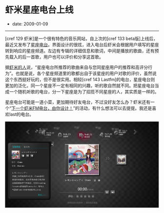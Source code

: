 # 虾米星座电台上线

- date: 2009-01-09

--------------------------


[cref 129 虾米]是一个很有特色的音乐网站，自上次的[cref 133 beta版]上线后，最近又发布了[星座电台](http://www.xiami.com/fm/astro)。界面设计的很炫，进入电台后虾米会根据用户填写的星座转到响应的星座频道。左边有专辑的详细信息和歌词，中间是播放的歌曲，还有预先载入的后一首歌，用户也可以评价和分享这首歌。

据[虾米的人](http://www.xiami.com/group/thread-detail/tid/4208)说，“星座电台所推荐的歌曲来自与您同星座用户的推荐和高评分行为”。也就是说，各个星座频道里的歌都出自于该星座的用户对歌的评价，虽然说这个东西挺好玩的，但不是很实用。相较[cref 143 Lastfm]的电台，星座电台则更加的泛化，同一个星座不一定有相同的兴趣，听的歌自然就不同。把星座电台当成一个随机听歌的电台，分一下星座是为了招揽不同星座的人，其实质是一样的。

星座电台可能是一道小菜，更加期待好友电台，不过没好友怎么办？虾米还有一个“[下一个虾米FM电台，由你设计！](http://www.xiami.com/group/thread-detail/tid/4209)”的活动，有什么想法可以去提提。我还是喜欢last的电台。

![](../../uploads/blogger/Screenshot1.png)
